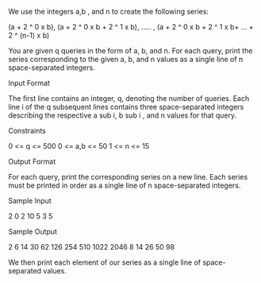 We use the integers a,b , and n to create the following series:

(a + 2 ^ 0 x b), (a + 2 ^ 0 x b + 2 ^ 1 x b), ..... , (a + 2 ^ 0 x b + 2 ^ 1 x b+ ... + 2 ^ (n-1) x b)

You are given q queries in the form of a, b, and n. For each query, print the series corresponding to the given a, b, and n values as a single line of n space-separated integers.

Input Format

The first line contains an integer, q, denoting the number of queries.
Each line i of the q subsequent lines contains three space-separated integers describing the respective a sub i, b sub i , and n values for that query.

Constraints

0 <= q <= 500
0 <= a,b <= 50
1 <= n <= 15

Output Format

For each query, print the corresponding series on a new line. Each series must be printed in order as a single line of n space-separated integers.

Sample Input

2
0 2 10
5 3 5

Sample Output

2 6 14 30 62 126 254 510 1022 2046
8 14 26 50 98


We then print each element of our series as a single line of space-separated values.